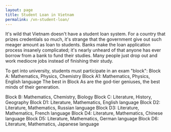 ```yaml
---
layout: page
title: Student Loan in Vietnam
permalink: /vn-student-loan/
---
```


It's wild that Vietnam doesn't have a student loan system. For a country that prizes credentials so much, it's strange that the government give out such meager amount as loan to students. Banks make the loan application process insanely complicated; it's nearly unheard of that anyone has ever borrow from a bank to fund their studies. Many people just drop out and work mediocre jobs instead of finishing their study.

To get into university, students must participate in an exam "block":
Block A: Mathematics, Physics, Chemistry
Block A1: Mathematics, Physics, English language
The best in Block As are the god-tier geniuses, the best minds of their generation.

Block B: Mathematics, Chemistry, Biology
Block C: Literature, History, Geography
Block D1: Literature, Mathematics, English language
Block D2: Literature, Mathematics, Russian language
Block D3: Literature, Mathematics, French language
Block D4: Literature, Mathematics, Chinese language
Block D5: Literature, Mathematics, German language
Block D6: Literature, Mathematics, Japanese language